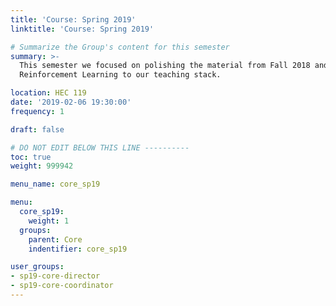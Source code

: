 ```yaml
---
title: 'Course: Spring 2019'
linktitle: 'Course: Spring 2019'

# Summarize the Group's content for this semester
summary: >-
  This semester we focused on polishing the material from Fall 2018 and re-introduced
  Reinforcement Learning to our teaching stack.

location: HEC 119
date: '2019-02-06 19:30:00'
frequency: 1

draft: false

# DO NOT EDIT BELOW THIS LINE ----------
toc: true
weight: 999942

menu_name: core_sp19

menu:
  core_sp19:
    weight: 1
  groups:
    parent: Core
    indentifier: core_sp19

user_groups:
- sp19-core-director
- sp19-core-coordinator
---
```

